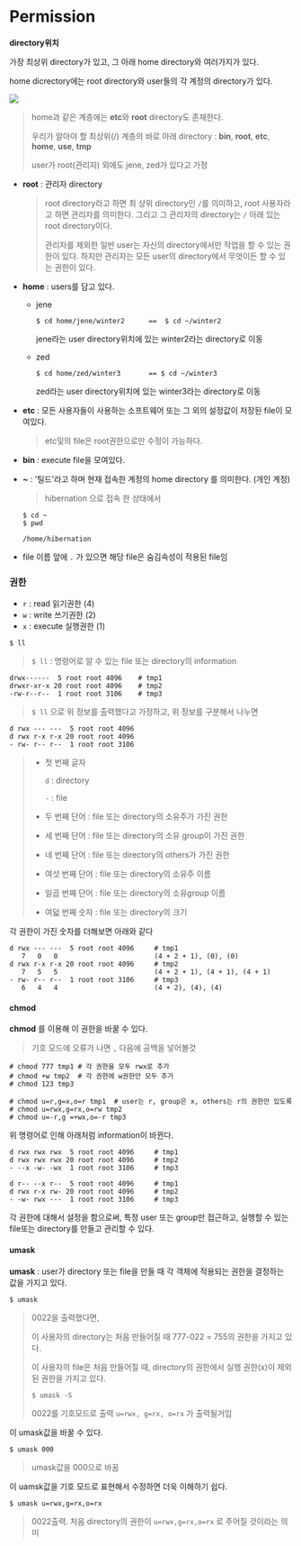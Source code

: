 # Permission

**directory위치**

가장 최상위 directory가 있고, 그 아래 home directory와 여러가지가 있다.

home dicrectory에는 root directory와 user들의 각 계정의 directory가 있다.

![](https://t1.daumcdn.net/cfile/tistory/223BDE4855351B370F)

>  home과 같은 계층에는 **etc**와 **root** directory도 존재한다.
>
>  우리가 알아야 할 최상위(/) 계층의 바로 아래 directory : **bin**, **root**, **etc**, **home**, **use**, **tmp**
>
>  user가 root(관리자) 외에도 jene, zed가 있다고 가정

- **root** : 관리자 directory

  > root directory라고 하면 최 상위 directory인 `/`를 의미하고, root 사용자라고 하면 관리자를 의미한다. 그리고 그 관리자의 directory는 `/` 아래 있는 root directory이다.
  >
  > 관리자를 제외한 일반 user는 자신의 directory에서만 작업을 할 수 있는 권한이 있다. 하지만 관리자는 모든 user의 directory에서 무엇이든 할 수 있는 권한이 있다.
  >

- **home** : users를 담고 있다.

  - jene

    ```
    $ cd home/jene/winter2		==  $ cd ~/winter2
    ```

    jene라는 user directory위치에 있는 winter2라는 directory로 이동

  - zed

    ```
    $ cd home/zed/winter3		== $ cd ~/winter3
    ```

    zed라는 user directory위치에 있는 winter3라는 directory로 이동

- **etc** : 모든 사용자들이 사용하는 소프트웨어 또는 그 외의 설정값이 저장된 file이 모여있다.

  > etc및의 file은 root권한으로만 수정이 가능하다.

- **bin** : execute file을 모여있다.





- **~** : '틸드'라고 하며 현재 접속한 계정의 home directory 를 의미한다. (개인 계정)

  > hibernation 으로 접속 한 상태에서

  ```
  $ cd ~
  $ pwd
  ```

  ```
  /home/hibernation
  ```

  

- file 이름 앞에 `.` 가 있으면 해당 file은 숨김속성이 적용된 file임



### 권한

- `r` : read 읽기권한 (4)
- `w` : write 쓰기권한 (2)
- `x` : execute 실행권한 (1)

```
$ ll
```

> `$ ll` : 명령어로 알 수 있는 file 또는 directory의 information

```
drwx------  5 root root 4096   	# tmp1
drwxr-xr-x 20 root root 4096   	# tmp2
-rw-r--r--  1 root root 3106	# tmp3
```

> `$ ll` 으로 위 정보를 출력했다고 가정하고, 위 정보를 구분해서 나누면

```
d rwx --- ---  5 root root 4096  
d rwx r-x r-x 20 root root 4096  
- rw- r-- r--  1 root root 3106
```

> - 첫 번째 글자 
>
>   `d` : directory
>
>   `-` : file
>
> - 두 번째 단어 : file 또는 directory의 소유주가 가진 권한
>
> - 세 번째 단어 : file 또는 directory의 소유 group이 가진 권한
>
> - 네 번째 단어 : file 또는 directory의 others가 가진 권한
>
> - 여섯 번째 단어 : file 또는 directory의 소유주 이름
>
> - 일곱 번째 단어 : file 또는 directory의 소유group 이름
>
> - 여덟 번째 숫자 : file 또는 directory의 크기

각 권한이 가진 숫자를 더해보면 아래와 같다

```
d rwx --- ---  5 root root 4096   	# tmp1  
   7   0   0						(4 + 2 + 1), (0), (0)
d rwx r-x r-x 20 root root 4096   	# tmp2  
   7   5   5						(4 + 2 + 1), (4 + 1), (4 + 1)
- rw- r-- r--  1 root root 3106   	# tmp3
   6   4   4						(4 + 2), (4), (4)
```



#### chmod

**chmod** 를 이용해 이 권한을 바꿀 수 있다.

> 기호 모드에 오류가 나면 `,` 다음에 공백을 넣어볼것 

```
# chmod 777 tmp1 # 각 권한을 모두 rwx로 추가
# chmod +w tmp2  # 각 권한에 w권한만 모두 추가
# chmod 123 tmp3

# chmod u=r,g=x,o=r tmp1  # user는 r, group은 x, others는 r의 권한만 있도록
# chmod u=rwx,g=rx,o=rw tmp2 
# chmod u=-r,g =+wx,o=-r tmp3
```

위 명령어로 인해 아래처럼 information이 바뀐다.

```
d rwx rwx rwx  5 root root 4096   	# tmp1 
d rwx rwx rwx 20 root root 4096   	# tmp2  
- --x -w- -wx  1 root root 3106   	# tmp3

d r-- --x r--  5 root root 4096   	# tmp1 
d rwx r-x rw- 20 root root 4096   	# tmp2  
- -w- rwx ---  1 root root 3106   	# tmp3
```

각 권한에 대해서 설정을 함으로써, 특정 user 또는 group만 접근하고, 실행할 수 있는 file또는 directory를 만들고 관리할 수 있다.



#### umask

**umask** : user가 directory 또는 file을 만들 때 각 객체에 적용되는 권한을 결정하는 값을 가지고 있다.

```
$ umask
```

> 0022을 출력했다면, 
>
> 이 사용자의 directory는 처음 만들어질 때 777-022 = 755의 권한을 가지고 있다.
>
> 이 사용자의 file은 처음 만들어질 때, directory의 권한에서 실행 권한(x)이 제외된 권한을 가지고 있다.
>
> ```
> $ umask -S
> ```
>
> 0022를 기호모드로 출력 `u=rwx, g=rx, o=rx` 가 출력될거임

이 umask값을 바꿀 수 있다.

```
$ umask 000
```

> umask값을 000으로 바꿈

이 uamsk값을 기호 모드로 표현해서 수정하면 더욱 이해하기 쉽다.

```
$ umask u=rwx,g=rx,o=rx
```

> 0022출력. 처음 directory의 권한이 `u=rwx,g=rx,o=rx` 로 주어질 것이라는 의미

